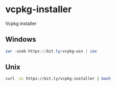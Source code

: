 # vcpkg-installer

Vcpkg installer

## Windows

```powershell
iwr -useb https://bit.ly/vcpkg-win | iex
```

## Unix

```bash
curl -sL https://bit.ly/vcpkg-installer | bash
```
